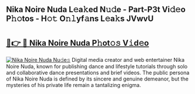 ## Nika Noire Nuda L𝚎a𝚔ed N𝚞𝚍e - Part-P3t Vi𝚍𝚎o P𝚑𝚘tos - H𝚘𝚝 O𝚗𝚕yf𝚊ns L𝚎a𝚔s JVwvU

# <h2><a href="http://kf06pz.oniu.top/?m=Nika+Noire+Nuda">🔗👉 🔴 Nika Noire Nuda P𝚑ot𝚘𝚜 V𝚒d𝚎o</a></h2>

[![Nika Noire Nuda Nu𝚍e𝚜](https://i.imgur.com/0qMVB7G.gif)](http://kf06pz.oniu.top/?m=Nika+Noire+Nuda)
Digital media creator and web entertainer Nika Noire Nuda, known for publishing dance and lifestyle tutorials through solo and collaborative dance presentations and brief videos. The public persona of Nika Noire Nuda is defined by its sincere and genuine demeanor, but the mysteries of his private life remain a tantalizing enigma.  
